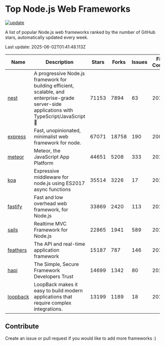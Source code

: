 # Top Node.js Web Frameworks

[![update](https://github.com/sunnysid3up/nodejs-web-frameworks/actions/workflows/update.yml/badge.svg)](https://github.com/sunnysid3up/nodejs-web-frameworks/actions/workflows/update.yml)

A list of popular Node.js web frameworks ranked by the number of GitHub stars, automatically updated every week.

Last update: 2025-06-02T01:41:48.113Z

| Name          | Description          | Stars                     | Forks          | Issues               | First Commit        | Last Commit         | Language          |
|---------------|----------------------|---------------------------|----------------|----------------------|---------------------|---------------------|-------------------|
| [nest](https://github.com/nestjs/nest) | A progressive Node.js framework for building efficient, scalable, and enterprise-grade server-side applications with TypeScript/JavaScript 🚀 | 71153 | 7894 | 63 | 2017 | 2025-06-02 | TS |
| [express](https://github.com/expressjs/express) | Fast, unopinionated, minimalist web framework for node. | 67071 | 18758 | 190 | 2009 | 2025-06-02 | JS |
| [meteor](https://github.com/meteor/meteor) | Meteor, the JavaScript App Platform | 44651 | 5208 | 333 | 2012 | 2025-06-01 | JS |
| [koa](https://github.com/koajs/koa) | Expressive middleware for node.js using ES2017 async functions | 35514 | 3226 | 17 | 2013 | 2025-06-01 | JS |
| [fastify](https://github.com/fastify/fastify) | Fast and low overhead web framework, for Node.js | 33869 | 2420 | 113 | 2016 | 2025-06-01 | JS |
| [sails](https://github.com/balderdashy/sails) | Realtime MVC Framework for Node.js | 22865 | 1941 | 589 | 2012 | 2025-06-01 | JS |
| [feathers](https://github.com/feathersjs/feathers) | The API and real-time application framework | 15187 | 787 | 146 | 2011 | 2025-06-01 | TS |
| [hapi](https://github.com/hapijs/hapi) | The Simple, Secure Framework Developers Trust | 14699 | 1342 | 80 | 2011 | 2025-06-01 | JS |
| [loopback](https://github.com/strongloop/loopback) | LoopBack makes it easy to build modern applications that require complex integrations. | 13199 | 1189 | 18 | 2013 | 2025-05-28 | JS |

## Contribute 

Create an issue or pull request if you would like to add more frameworks :)